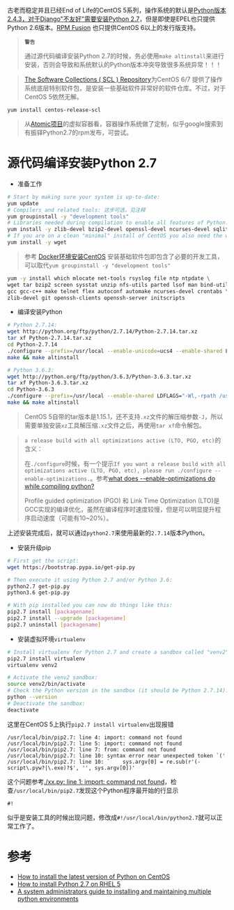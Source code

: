 古老而稳定并且已经End of Life的CentOS 5系列，操作系统的默认是[Python版本2.4.3，对于Django"不友好"需要安装Python 2.7](../django/startup/quick_install_django)，但是即使是EPEL也只提供Python 2.6版本。[RPM Fusion](https://rpmfusion.org/Configuration) 也只提供CentOS 6以上的发行版支持。

> **`警告`**
>
> 通过源代码编译安装Python 2.7的时候，务必使用`make altinstall`来进行安装，否则会导致和系统默认的Python版本冲突导致很多系统异常！！！

> [The Software Collections ( SCL ) Repository](https://wiki.centos.org/AdditionalResources/Repositories/SCL)为CentOS 6/7 提供了操作系统底层特别软件包，是安装一些基础软件非常好的软件仓库。不过，对于CentOS 5依然无解。

```
yum install centos-release-scl
```

> 从[Atomic项目](http://www.projectatomic.io)的虚拟容器看，容器操作系统做了定制，似乎google搜索到有振铎Python2.7的rpm发布，可尝试。

# 源代码编译安装Python 2.7

* 准备工作

```bash
# Start by making sure your system is up-to-date:
yum update
# Compilers and related tools: 这步可选，见注释
yum groupinstall -y "development tools"
# Libraries needed during compilation to enable all features of Python:
yum install -y zlib-devel bzip2-devel openssl-devel ncurses-devel sqlite-devel readline-devel tk-devel gdbm-devel db4-devel libpcap-devel xz-devel expat-devel
# If you are on a clean "minimal" install of CentOS you also need the wget tool:
yum install -y wget
```

> 参考 [Docker环境安装CentOS](../../../virtual/docker/using_docker/docker_run_centos_container) 安装基础软件包即包含了必要的开发工具，可以取代`yum groupinstall -y "development tools"`

```bash
yum -y install which mlocate net-tools rsyslog file ntp ntpdate \
wget tar bzip2 screen sysstat unzip nfs-utils parted lsof man bind-utils \
gcc gcc-c++ make telnet flex autoconf automake ncurses-devel crontabs \
zlib-devel git openssh-clients openssh-server initscripts
```

* 编译安装Python

```bash
# Python 2.7.14:
wget http://python.org/ftp/python/2.7.14/Python-2.7.14.tar.xz
tar xf Python-2.7.14.tar.xz
cd Python-2.7.14
./configure --prefix=/usr/local --enable-unicode=ucs4 --enable-shared LDFLAGS="-Wl,-rpath /usr/local/lib"
make && make altinstall

# Python 3.6.3:
wget http://python.org/ftp/python/3.6.3/Python-3.6.3.tar.xz
tar xf Python-3.6.3.tar.xz
cd Python-3.6.3
./configure --prefix=/usr/local --enable-shared LDFLAGS="-Wl,-rpath /usr/local/lib"
make && make altinstall
```

> CentOS 5自带的tar版本是1.15.1，还不支持`.xz`文件的解压缩参数`-J`，所以需要单独安装`xz`工具解压缩`.xz`文件之后，再使用`tar xf`命令解包。

> `a release build with all optimizations active (LTO, PGO, etc)`的含义：
>
> 在`./configure`时候，有一个提示`If you want a release build with all optimizations active (LTO, PGO, etc), please run ./configure --enable-optimizations.`。参考[what does --enable-optimizations do while compiling python?](https://stackoverflow.com/questions/41405728/what-does-enable-optimizations-do-while-compiling-python)
>
> Profile guided optimization (PGO) 和 Link Time Optimization (LTO)是GCC实现的编译优化，虽然在编译程序时速度较慢，但是可以明显提升程序启动速度（可能有10~20%）。

上述安装完成后，就可以通过`python2.7`来使用最新的`2.7.14`版本Python。

* 安装升级pip

```bash
# First get the script:
wget https://bootstrap.pypa.io/get-pip.py

# Then execute it using Python 2.7 and/or Python 3.6:
python2.7 get-pip.py
python3.6 get-pip.py

# With pip installed you can now do things like this:
pip2.7 install [packagename]
pip2.7 install --upgrade [packagename]
pip2.7 uninstall [packagename]
```

* 安装虚拟环境`virtualenv`

```bash
# Install virtualenv for Python 2.7 and create a sandbox called "venv2"
pip2.7 install virtualenv
virtualenv venv2

# Activate the venv2 sandbox:
source venv2/bin/activate
# Check the Python version in the sandbox (it should be Python 2.7.14):
python --version
# Deactivate the sandbox:
deactivate
```

这里在CentOS 5上执行`pip2.7 install virtualenv`出现报错

```
/usr/local/bin/pip2.7: line 4: import: command not found
/usr/local/bin/pip2.7: line 5: import: command not found
/usr/local/bin/pip2.7: line 7: from: command not found
/usr/local/bin/pip2.7: line 10: syntax error near unexpected token `('
/usr/local/bin/pip2.7: line 10: `    sys.argv[0] = re.sub(r'(-script\.pyw?|\.exe)?$', '', sys.argv[0])'
```

这个问题参考[./xx.py: line 1: import: command not found](https://stackoverflow.com/questions/22275350/xx-py-line-1-import-command-not-found)，检查`/usr/local/bin/pip2.7`发现这个Python程序最开始的行显示

```
#!
```

似乎是安装工具的时候出现问题，修改成`#!/usr/local/bin/python2.7`就可以正常工作了。

# 参考

* [How to install the latest version of Python on CentOS](https://danieleriksson.net/2017/02/08/how-to-install-latest-python-on-centos/)
* [How to install Python 2.7 on RHEL 5](http://blog.technotesdesk.com/how-to-install-python-2-7-on-rhel-5)
* [A system administrators guide to installing and maintaining multiple python environments](http://russell.ballestrini.net/a-system-administrators-guide-to-installing-and-maintaining-multiple-python-environments/)
